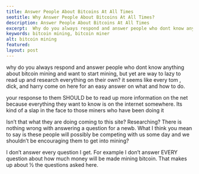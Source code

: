 ```yaml
---
title: Answer People About Bitcoins At All Times
seotitle: Why Answer People About Bitcoins At All Times?
description: Answer People About Bitcoins At All Times
excerpt:  Why do you always respond and answer people who dont know anything about bitcoin mining.
keywords: bitcoin mining, bitcoin miner
alt: bitcoin mining
featured: 
layout: post
---
```


 <p>why do you always respond and answer people who dont know anything about bitcoin
  mining  and want to start mining, but yet are way to lazy to read up and research
  everything on their own? it seems like every tom , dick, and harry come on here
  for an easy answer on what and how to do.  <p>
  
 <p> your response to them SHOULD be to read  up
  more information on the net because everything they want to know is on the internet
  somewhere.  Its kind of a slap in the face to those miners who have been doing it<p>
  
<p>Isn’t that what they are doing coming to this site? Researching? There is nothing wrong with answering a question for a newb. What I think you mean to say is these people will possibly be competing with us some day and we shouldn’t be encouraging them to get into mining?<p>

<p>I don’t answer every question I get. For example I don’t answer EVERY question about how much money will be made mining bitcoin. That makes up about ½ the questions asked here.<p>
